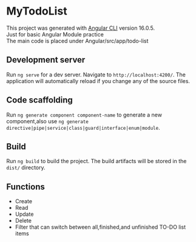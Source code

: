 # MyTodoList

This project was generated with [Angular CLI](https://github.com/angular/angular-cli) version 16.0.5.  
Just for basic Angular Module practice  
The main code is placed under Angular/src/app/todo-list

## Development server

Run `ng serve` for a dev server. Navigate to `http://localhost:4200/`. The application will automatically reload if you change any of the source files.

## Code scaffolding

Run `ng generate component component-name` to generate a new component,also use `ng generate directive|pipe|service|class|guard|interface|enum|module`.

## Build

Run `ng build` to build the project. The build artifacts will be stored in the `dist/` directory.

## Functions
- Create  
- Read  
- Update  
- Delete    
- Filter that can switch between all,finished,and unfinished TO-DO list items  
